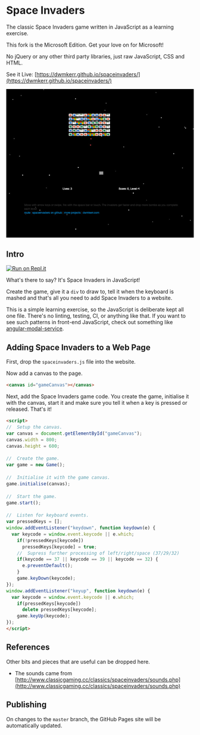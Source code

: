 # Space Invaders

The classic Space Invaders game written in JavaScript as a learning exercise.

This fork is the Microsoft Edition.  Get your love on for Microsoft!

No jQuery or any other third party libraries, just raw JavaScript, CSS and HTML.

See it Live: [https://dwmkerr.github.io/spaceinvaders/](https://dwmkerr.github.io/spaceinvaders/)

[![Space Invaders Screenshot](./screenshot.jpg "Space Invaders Screenshot")](https://dwmkerr.github.io/spaceinvaders/)

## Intro

[![Run on Repl.it](https://repl.it/badge/github/dwmkerr/spaceinvaders)](https://repl.it/github/dwmkerr/spaceinvaders)

What's there to say? It's Space Invaders in JavaScript!

Create the game, give it a `div` to draw to, tell it when the keyboard is mashed and that's all you need to add Space Invaders to a website.

This is a simple learning exercise, so the JavaScript is deliberate kept all one file. There's no linting, testing, CI, or anything like that. If you want to see such patterns in front-end JavaScript, check out something like [angular-modal-service](https://github.com/dwmkerr/angular-modal-service).

## Adding Space Invaders to a Web Page

First, drop the `spaceinvaders.js` file into the website.

Now add a canvas to the page.

```html
<canvas id="gameCanvas"></canvas>
```

Next, add the Space Invaders game code. You create the game, initialise it with the canvas, start it and make sure you tell it when a key is pressed or released. That's it!

```html
<script>
//  Setup the canvas.
var canvas = document.getElementById("gameCanvas");
canvas.width = 800;
canvas.height = 600;

//  Create the game.
var game = new Game();

//  Initialise it with the game canvas.
game.initialise(canvas);

//  Start the game.
game.start();

//  Listen for keyboard events.
var pressedKeys = [];
window.addEventListener("keydown", function keydown(e) {
  var keycode = window.event.keycode || e.which;
    if(!pressedKeys[keycode])
      pressedKeys[keycode] = true;
    //  Supress further processing of left/right/space (37/29/32)
    if(keycode == 37 || keycode == 39 || keycode == 32) {
      e.preventDefault();
    }
    game.keyDown(keycode);
});
window.addEventListener("keyup", function keydown(e) {
  var keycode = window.event.keycode || e.which;
    if(pressedKeys[keycode])
      delete pressedKeys[keycode];
    game.keyUp(keycode);
});
</script>
```

## References

Other bits and pieces that are useful can be dropped here.

- The sounds came from [http://www.classicgaming.cc/classics/spaceinvaders/sounds.php](http://www.classicgaming.cc/classics/spaceinvaders/sounds.php)

## Publishing

On changes to the `master` branch, the GitHub Pages site will be automatically updated.
